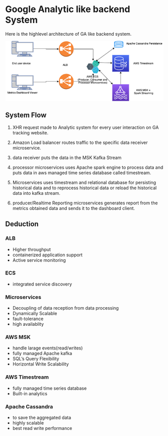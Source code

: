 # Google Analytic like backend System

Here is the highlevel architecture of GA like backend system.

![](Google_Analytics_Backend_Design.png)

## System Flow

1) XHR request made to Analytic system for every user interaction on GA tracking website.

2) Amazon Load balancer routes traffic to the specific data receiver microservice.

3) data receiver puts the data in the MSK Kafka Stream

4) processor microservices uses Apache spark engine to process data and puts data in aws managed time series database called timestream.

5) Microservices uses timestream and relational database for persisting historical data and to reprocess historical data or reload the historical data into kafka stream.

6) producer/Realtime Reporting microservices generates report from the metrics obtained data and sends it to the dashboard client.


## Deduction

### ALB
* Higher throughput
* containerized application support
* Active service monitoring

### ECS
* integrated service discovery

### Microservices
* Decoupling of data reception from data processing
* Dynamically Scalable
* fault-tolerance
* high availablity


### AWS MSK
* handle larage events(read/writes)
* fully managed Apache kafka
* SQL’s Query Flexibility
* Horizontal Write Scalability

### AWS Timestream
* fully managed time series database 
* Built-in analytics

### Apache Cassandra
* to save the aggregated data
* highly scalable
* best read write performance

